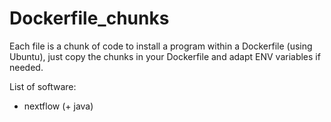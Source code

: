 # Dockerfile_chunks

Each file is a chunk of code to install a program within a Dockerfile (using Ubuntu), just copy the chunks in your Dockerfile and adapt ENV variables if needed.

List of software:
- nextflow (+ java)

